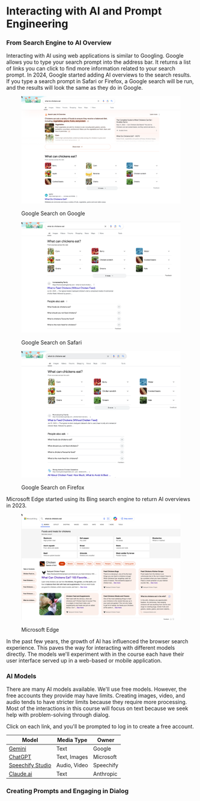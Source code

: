 # Interacting with AI and Prompt Engineering

### From Search Engine to AI Overview

Interacting with AI using web applications is similar to Googling.  Google allows you to type your search prompt into the address bar.  It returns a list of links you can click to find more information related to your search prompt.  In 2024, Google started adding AI overviews to the search results.   If you type a search prompt in Safari or Firefox, a Google search will be run, and the results will look the same as they do in Google.

<div>

<figure><img src="../.gitbook/assets/google-search-results.png" alt=""><figcaption><p>Google Search on Google</p></figcaption></figure>

 

<figure><img src="../.gitbook/assets/ff-search-results.png" alt=""><figcaption><p>Google Search on Safari</p></figcaption></figure>

 

<figure><img src="../.gitbook/assets/safari-search-results.png" alt=""><figcaption><p>Google Search on Firefox</p></figcaption></figure>

</div>



Microsoft Edge started using its Bing search engine to return AI overviews in 2023.

<figure><img src="../.gitbook/assets/edge-search-results.png" alt=""><figcaption><p>Microsoft Edge </p></figcaption></figure>

In the past few years, the growth of AI has influenced the browser search experience. This paves the way for interacting with different models directly.  The models we'll experiment with in the course each have their user interface served up in a web-based or mobile application.

### AI Models

There are many AI models available. We'll use free models. However, the free accounts they provide may have limits. Creating images, video, and audio tends to have stricter limits because they require more processing.  Most of the interactions in this course will focus on text because we seek help with problem-solving through dialog.&#x20;

Click on each link, and you'll be prompted to log in to create a free account.&#x20;

| Model                                             | Media Type   | Owner     |
| ------------------------------------------------- | ------------ | --------- |
| [Gemini](https://gemini.google.com/)              | Text         | Google    |
| [ChatGPT](https://chatgpt.com/)                   | Text, Images | Microsoft |
| [Speechify Studio](https://studio.speechify.com/) | Audio, Video | Speechify |
| [Claude.ai](https://claude.ai/)                   | Text         | Anthropic |

### Creating Prompts and Engaging in Dialog



